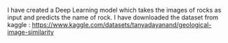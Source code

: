 I have created a Deep Learning model which takes the images of rocks as input and predicts the name of rock.
I have downloaded the dataset from kaggle : https://www.kaggle.com/datasets/tanyadayanand/geological-image-similarity

